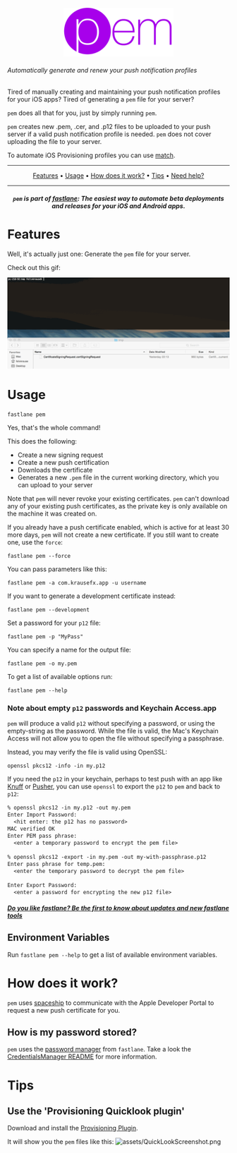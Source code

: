 <p align="center">
  <img src="assets/pem.png" height="110">
</p>

###### Automatically generate and renew your push notification profiles

Tired of manually creating and maintaining your push notification profiles for your iOS apps? Tired of generating a `pem` file for your server?

`pem` does all that for you, just by simply running `pem`.

`pem` creates new .pem, .cer, and .p12 files to be uploaded to your push server if a valid push notification profile is needed. `pem` does not cover uploading the file to your server.

To automate iOS Provisioning profiles you can use [match](https://github.com/fastlane/fastlane/tree/master/match).

-------

<p align="center">
    <a href="#features">Features</a> &bull;
    <a href="#usage">Usage</a> &bull;
    <a href="#how-does-it-work">How does it work?</a> &bull;
    <a href="#tips">Tips</a> &bull;
    <a href="#need-help">Need help?</a>
</p>

-------

<h5 align="center"><code>pem</code> is part of <a href="https://fastlane.tools">fastlane</a>: The easiest way to automate beta deployments and releases for your iOS and Android apps.</h5>

# Features
Well, it's actually just one: Generate the ```pem``` file for your server.

Check out this gif:

![assets/PEMRecording.gif](assets/PEMRecording.gif)

# Usage

    fastlane pem

Yes, that's the whole command!

This does the following:

- Create a new signing request
- Create a new push certification
- Downloads the certificate
- Generates a new ```.pem``` file in the current working directory, which you can upload to your server

Note that ```pem``` will never revoke your existing certificates. `pem` can't download any of your existing push certificates, as the private key is only available on the machine it was created on. 

If you already have a push certificate enabled, which is active for at least 30 more days, `pem` will not create a new certificate. If you still want to create one, use the `force`:

    fastlane pem --force

You can pass parameters like this:

    fastlane pem -a com.krausefx.app -u username

If you want to generate a development certificate instead:

    fastlane pem --development

Set a password for your `p12` file:

    fastlane pem -p "MyPass"

You can specify a name for the output file:

    fastlane pem -o my.pem

To get a list of available options run:

    fastlane pem --help


### Note about empty `p12` passwords and Keychain Access.app

`pem` will produce a valid `p12` without specifying a password, or using the empty-string as the password.
While the file is valid, the Mac's Keychain Access will not allow you to open the file without specifying a passphrase.

Instead, you may verify the file is valid using OpenSSL:

    openssl pkcs12 -info -in my.p12

If you need the `p12` in your keychain, perhaps to test push with an app like [Knuff](https://github.com/KnuffApp/Knuff) or [Pusher](https://github.com/noodlewerk/NWPusher), you can use `openssl` to export the `p12` to `pem` and back to `p12`:

    % openssl pkcs12 -in my.p12 -out my.pem
    Enter Import Password:
      <hit enter: the p12 has no password>
    MAC verified OK
    Enter PEM pass phrase:
      <enter a temporary password to encrypt the pem file>
      
    % openssl pkcs12 -export -in my.pem -out my-with-passphrase.p12
    Enter pass phrase for temp.pem:
      <enter the temporary password to decrypt the pem file>

    Enter Export Password:
      <enter a password for encrypting the new p12 file>

##### [Do you like fastlane? Be the first to know about updates and new fastlane tools](https://tinyletter.com/fastlane-tools)

## Environment Variables

Run `fastlane pem --help` to get a list of available environment variables.

# How does it work?

`pem` uses [spaceship](https://spaceship.airforce) to communicate with the Apple Developer Portal to request a new push certificate for you.

## How is my password stored?
```pem``` uses the [password manager](https://github.com/fastlane/fastlane/tree/master/credentials_manager) from `fastlane`. Take a look the [CredentialsManager README](https://github.com/fastlane/fastlane/tree/master/credentials_manager) for more information.

# Tips

## Use the 'Provisioning Quicklook plugin'
Download and install the [Provisioning Plugin](https://github.com/chockenberry/Provisioning).

It will show you the ```pem``` files like this:
![assets/QuickLookScreenshot.png](assets/QuickLookScreenshot.png)

